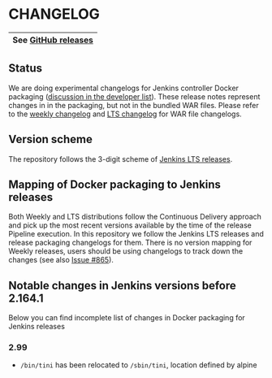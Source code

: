 CHANGELOG
=========

| See [GitHub releases](https://github.com/jenkinsci/docker/releases) |
| --- |

## Status

We are doing experimental changelogs for Jenkins controller Docker packaging
([discussion in the developer list](https://groups.google.com/forum/#!topic/jenkinsci-dev/KvV_UjU02gE)).
These release notes represent changes in in the packaging, but not in the bundled WAR files.
Please refer to the [weekly changelog](https://jenkins.io/changelog/) and [LTS changelog](https://jenkins.io/changelog-stable/) for WAR file changelogs.

## Version scheme

The repository follows the 3-digit scheme of [Jenkins LTS releases](https://jenkins.io/download/lts/).

## Mapping of Docker packaging to Jenkins releases

Both Weekly and LTS distributions follow the Continuous Delivery approach and pick up the most recent versions available by the time of the release Pipeline execution.
In this repository we follow the Jenkins LTS releases and release packaging changelogs for them.
There is no version mapping for Weekly releases, users should be using changelogs to track down the changes
(see also [Issue #865](https://github.com/jenkinsci/docker/issues/865)).

## Notable changes in Jenkins versions before 2.164.1

Below you can find incomplete list of changes in Docker packaging for Jenkins releases

### 2.99

*  `/bin/tini` has been relocated to `/sbin/tini`, location defined by alpine
     
